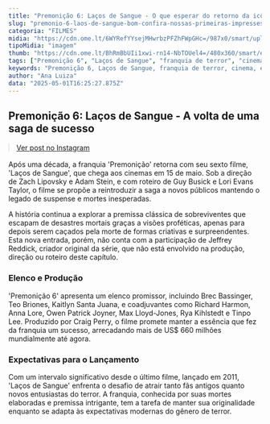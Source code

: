 ```yaml
---
title: "Premonição 6: Laços de Sangue - O que esperar do retorno da icônica franquia de terror?"
slug: "premonio-6-laos-de-sangue-bom-confira-nossas-primeiras-impresses"
categoria: "FILMES"
midia: "https://cdn.ome.lt/6WYRefYYsejMHwrbzPFZhFWpGHc=/987x0/smart/uploads/conteudo/fotos/Design_sem_nome_11_LIszkZX.jpg"
tipoMidia: "imagem"
thumb: "https://cdn.ome.lt/BhRmBbUIi1xwi-rn14-NbTOUel4=/480x360/smart/extras/conteudos/Design_sem_nome_11_7QB4EsF.jpg"
tags: ["Premonição 6", "Laços de Sangue", "franquia de terror", "cinema", "estreia", "elenco", "direção", "suspense", "mortes inesperadas"]
keywords: "Premonição 6, Laços de Sangue, franquia de terror, cinema, estreia, elenco, direção, suspense, mortes inesperadas"
author: "Ana Luiza"
data: "2025-05-01T16:25:27.875Z"
---
```


## Premonição 6: Laços de Sangue - A volta de uma saga de sucesso

<blockquote class="instagram-media" data-instgrm-permalink="https://www.instagram.com/reel/DJFF9Iwvonq/" data-instgrm-version="14" style="width:100%; max-width:540px; margin:1rem auto;"><a href="https://www.instagram.com/reel/DJFF9Iwvonq/">Ver post no Instagram</a></blockquote>

Após uma década, a franquia 'Premonição' retorna com seu sexto filme, 'Laços de Sangue', que chega aos cinemas em 15 de maio. Sob a direção de Zach Lipovsky e Adam Stein, e com roteiro de Guy Busick e Lori Evans Taylor, o filme se propõe a reintroduzir a saga a novos públicos mantendo o legado de suspense e mortes inesperadas.

A história continua a explorar a premissa clássica de sobreviventes que escapam de desastres mortais graças a visões proféticas, apenas para depois serem caçados pela morte de formas criativas e surpreendentes. Esta nova entrada, porém, não conta com a participação de Jeffrey Reddick, criador original da série, que não está envolvido na produção, direção ou roteiro deste capítulo.

### Elenco e Produção

'Premonição 6' apresenta um elenco promissor, incluindo Brec Bassinger, Teo Briones, Kaitlyn Santa Juana, e coadjuvantes como Richard Harmon, Anna Lore, Owen Patrick Joyner, Max Lloyd-Jones, Rya Kihlstedt e Tinpo Lee. Produzido por Craig Perry, o filme promete manter a essência que fez da franquia um sucesso, arrecadando mais de US$ 660 milhões mundialmente até agora.

### Expectativas para o Lançamento

Com um intervalo significativo desde o último filme, lançado em 2011, 'Laços de Sangue' enfrenta o desafio de atrair tanto fãs antigos quanto novos entusiastas do terror. A franquia, conhecida por suas mortes elaboradas e premissa intrigante, tem a tarefa de manter sua originalidade enquanto se adapta às expectativas modernas do gênero de terror.